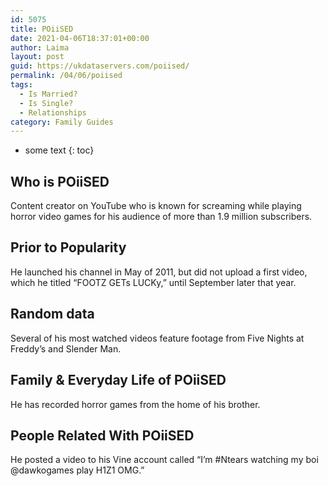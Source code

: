 ```yaml
---
id: 5075
title: POiiSED
date: 2021-04-06T18:37:01+00:00
author: Laima
layout: post
guid: https://ukdataservers.com/poiised/
permalink: /04/06/poiised
tags:
  - Is Married?
  - Is Single?
  - Relationships
category: Family Guides
---
```


* some text
{: toc}


## Who is POiiSED
                  
                  
                  
Content creator on YouTube who is known for screaming while playing horror video games for his audience of more than 1.9 million subscribers.
                  
              
            
              
            
                
                
                
## Prior to Popularity
                  
                  
                  
He launched his channel in May of 2011, but did not upload a first video, which he titled &#8220;FOOTZ GETs LUCKy,&#8221; until September later that year.
                  
              
            
              
            
                
                
                
## Random data
                  
                  
                  
Several of his most watched videos feature footage from Five Nights at Freddy&#8217;s and Slender Man.
                  
              
            
              
            
                
                
                
## Family & Everyday Life of POiiSED
                  
                  
                  
He has recorded horror games from the home of his brother.
                  
              
            
              
            
                
                
                
## People Related With POiiSED
                  
                  
                  
He posted a video to his Vine account called &#8220;I&#8217;m #Ntears watching my boi @dawkogames play H1Z1 OMG.&#8221;
                  
              
            
              
            
                
              
            
              
              
            
            
              
            
          
          
          